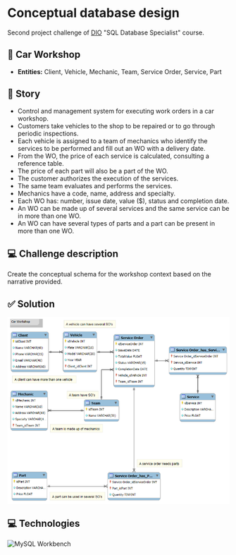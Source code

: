# Conceptual database design 

Second project challenge of [DIO](https://www.dio.me/) "SQL Database Specialist" course.

## 🚗 Car Workshop

- **Entities:** Client, Vehicle, Mechanic, Team, Service Order, Service, Part

## 📖 Story

- Control and management system for executing work orders in a car workshop. 
- Customers take vehicles to the shop to be repaired or to go through periodic inspections.
- Each vehicle is assigned to a team of mechanics who identify the services to be performed and fill out an WO with a delivery date.
- From the WO, the price of each service is calculated, consulting a reference table.
- The price of each part will also be a part of the WO.
- The customer authorizes the execution of the services.
- The same team evaluates and performs the services. 
- Mechanics have a code, name, address and specialty.
- Each WO has: number, issue date, value ($), status and completion date.
- An WO can be made up of several services and the same service can be in more than one WO.
- An WO can have several types of parts and a part can be present in more than one WO.

## 💻 Challenge description 

Create the conceptual schema for the workshop context based on the narrative provided. 

## ✅ Solution

<img align="center" src="https://github.com/pedrobinelo/DB-Modeling-CarWorkshop/blob/main/car_workshop.png" width=""/> 

## 💻 Technologies 

![MySQL Workbench](https://img.shields.io/badge/MySQL%20Workbench-ffffff?style=for-the-badge&logo=mysql&logoColor=black)

